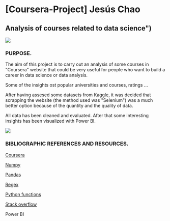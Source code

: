 # [Coursera-Project] Jesús Chao

## Analysis of courses related to data science")

![](https://www.ceu.es/blog/wp-content/uploads/2018/10/Aprendizaje-basado-en-el-pensamiento.jpg)

### PURPOSE.

The aim of this project is to carry out an analysis of some courses in "Coursera" website that could be very useful for people who want to build a career in data science or data analysis.

Some of the insights ost popular universities and courses, ratings ...

After having assesed some datasets from Kaggle, it was decided that scrapping the website (the method used was "Selenium") was a much better option because of the quantity and the quality of data. 

All data has been cleaned and evaluated. After that some interesting insights has been visualized with Power BI. 

![](https://img.europapress.es/fotoweb/fotonoticia_20180227132614_420.jpg)

### BIBLIOGRAPHIC REFERENCES AND RESOURCES.

[Coursera](https://www.coursera.org/)

[Numpy](https://numpy.org/doc/1.18/)

[Pandas](https://pandas.pydata.org/)

[Regex](https://docs.python.org/3/library/re.html)

[Python functions](https://docs.python.org/3/library/functions.html)

[Stack overflow](https://stackoverflow.com/)

Power BI
